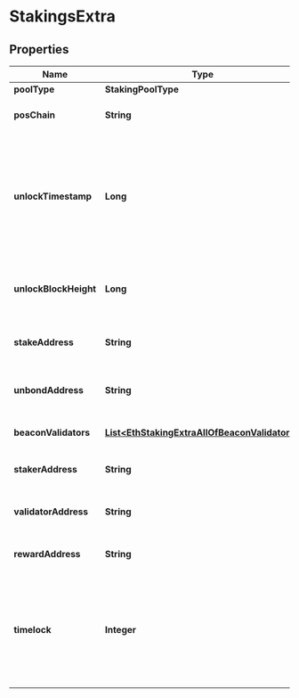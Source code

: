 

# StakingsExtra


## Properties

| Name | Type | Description | Notes |
|------------ | ------------- | ------------- | -------------|
|**poolType** | **StakingPoolType** |  |  |
|**posChain** | **String** | The Proof-of-Stake (PoS) chain. |  |
|**unlockTimestamp** | **Long** | The estimated time when the bitcoins will be unlocked, in Unix timestamp format, measured in milliseconds. |  [optional] |
|**unlockBlockHeight** | **Long** | The block height at which the bitcoins will be unlocked. |  [optional] |
|**stakeAddress** | **String** | The address receiving the staked bitcoins. |  [optional] |
|**unbondAddress** | **String** | The address receiving the unlocked bitcoins. |  [optional] |
|**beaconValidators** | [**List&lt;EthStakingExtraAllOfBeaconValidators&gt;**](EthStakingExtraAllOfBeaconValidators.md) | The list of validator information. |  [optional] |
|**stakerAddress** | **String** | The staker bitcoin address. |  |
|**validatorAddress** | **String** | The validator evm address. |  |
|**rewardAddress** | **String** | The reward evm address. |  |
|**timelock** | **Integer** | The Unix timestamp (in seconds) when the staking position will be unlocked and available for withdrawal. |  |



